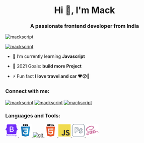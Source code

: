 <h1 align="center">Hi 👋, I'm Mack</h1>
<h3 align="center">A passionate frontend developer from India</h3>

<p align="left"> <img src="https://komarev.com/ghpvc/?username=mackscript&label=Profile%20views&color=0e75b6&style=flat" alt="mackscript" /> </p>

<p align="left"> <a href="https://twitter.com/mackscript" target="blank"><img src="https://img.shields.io/twitter/follow/mackscript?logo=twitter&style=for-the-badge" alt="mackscript" /></a> </p>

- 🌱 I’m currently learning **Javascript**

- 🥅 2021 Goals: **build more Project**

- ⚡ Fun fact **I love travel and car ❤😗🚗**

<h3 align="left">Connect with me:</h3>
<p align="left">
<a href="https://twitter.com/mackscript" target="blank"><img align="center" src="https://cdn.jsdelivr.net/npm/simple-icons@3.0.1/icons/twitter.svg" alt="mackscript" height="30" width="40" /></a>
<a href="https://fb.com/mackscript" target="blank"><img align="center" src="https://cdn.jsdelivr.net/npm/simple-icons@3.0.1/icons/facebook.svg" alt="mackscript" height="30" width="40" /></a>
<a href="https://instagram.com/mackscript" target="blank"><img align="center" src="https://cdn.jsdelivr.net/npm/simple-icons@3.0.1/icons/instagram.svg" alt="mackscript" height="30" width="40" /></a>
</p>

<h3 align="left">Languages and Tools:</h3>
<p align="left"> <a href="https://getbootstrap.com" target="_blank"> <img src="https://raw.githubusercontent.com/devicons/devicon/master/icons/bootstrap/bootstrap-plain-wordmark.svg" alt="bootstrap" width="40" height="40"/> </a> <a href="https://www.w3schools.com/css/" target="_blank"> <img src="https://raw.githubusercontent.com/devicons/devicon/master/icons/css3/css3-original-wordmark.svg" alt="css3" width="40" height="40"/> </a> <a href="https://git-scm.com/" target="_blank"> <img src="https://www.vectorlogo.zone/logos/git-scm/git-scm-icon.svg" alt="git" width="40" height="40"/> </a> <a href="https://www.w3.org/html/" target="_blank"> <img src="https://raw.githubusercontent.com/devicons/devicon/master/icons/html5/html5-original-wordmark.svg" alt="html5" width="40" height="40"/> </a> <a href="https://developer.mozilla.org/en-US/docs/Web/JavaScript" target="_blank"> <img src="https://raw.githubusercontent.com/devicons/devicon/master/icons/javascript/javascript-original.svg" alt="javascript" width="40" height="40"/> </a> <a href="https://www.photoshop.com/en" target="_blank"> <img src="https://raw.githubusercontent.com/devicons/devicon/master/icons/photoshop/photoshop-line.svg" alt="photoshop" width="40" height="40"/> </a> <a href="https://sass-lang.com" target="_blank"> <img src="https://raw.githubusercontent.com/devicons/devicon/master/icons/sass/sass-original.svg" alt="sass" width="40" height="40"/> </a> </p>

